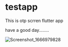 # testapp

This is otp scrren flutter app

have a good day........

![Screenshot_1666979828](https://user-images.githubusercontent.com/47111321/198703031-7c4f185e-d93a-4f93-a903-ecbf0a41f782.png)
